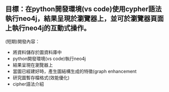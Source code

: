 ## 目標：在python開發環境(vs code)使用cypher語法執行neo4j，結果呈現於瀏覽器上，並可於瀏覽器頁面上執行neo4j的互動式操作。
(短期)開發內容：
- 將資料儲存於圖資料庫中
- python開發環境(vs code)執行neo4j
- 結果呈現在瀏覽器上
- 當圖已經建好時，產生圖結構生成的特徵(graph enhancement
- 研究圖暫存檔格式(效能優化)
- cipher語法介紹